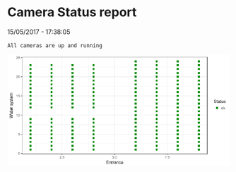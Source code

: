 Camera Status report
================
15/05/2017 - 17:38:05

    All cameras are up and running

![](camreport_files/figure-markdown_github/unnamed-chunk-2-1.png)
